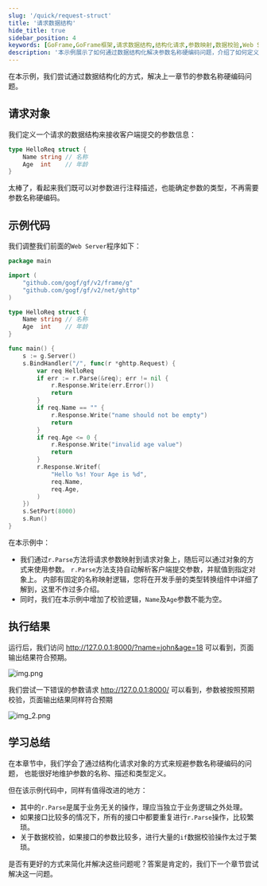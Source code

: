 ```yaml
---
slug: '/quick/request-struct'
title: '请求数据结构'
hide_title: true
sidebar_position: 4
keywords: [GoFrame,GoFrame框架,请求数据结构,结构化请求,参数映射,数据校验,Web Server,请求对象,参数名称硬编码,接口优化]
description: '本示例展示了如何通过数据结构化解决参数名称硬编码问题，介绍了如何定义请求对象以接收客户端参数，通过GoFrame框架实现参数映射与校验，提高代码可维护性。同时，示例程序展示了避免冗余校验逻辑的方法，探讨了更简洁的解决方案。'
---
```


在本示例，我们尝试通过数据结构化的方式，解决上一章节的参数名称硬编码问题。

## 请求对象

我们定义一个请求的数据结构来接收客户端提交的参数信息：
```go 
type HelloReq struct {
    Name string // 名称
    Age  int    // 年龄
}
```
太棒了，看起来我们既可以对参数进行注释描述，也能确定参数的类型，不再需要参数名称硬编码。

## 示例代码
我们调整我们前面的`Web Server`程序如下：
```go title="main.go"
package main

import (
    "github.com/gogf/gf/v2/frame/g"
    "github.com/gogf/gf/v2/net/ghttp"
)

type HelloReq struct {
    Name string // 名称
    Age  int    // 年龄
}

func main() {
    s := g.Server()
    s.BindHandler("/", func(r *ghttp.Request) {
        var req HelloReq
        if err := r.Parse(&req); err != nil {
            r.Response.Write(err.Error())
            return
        }
        if req.Name == "" {
            r.Response.Write("name should not be empty")
            return
        }
        if req.Age <= 0 {
            r.Response.Write("invalid age value")
            return
        }
        r.Response.Writef(
            "Hello %s! Your Age is %d",
            req.Name,
            req.Age,
        )
    })
    s.SetPort(8000)
    s.Run()
}
```
在本示例中：
- 我们通过`r.Parse`方法将请求参数映射到请求对象上，随后可以通过对象的方式来使用参数。
  `r.Parse`方法支持自动解析客户端提交参数，并赋值到指定对象上。
  内部有固定的名称映射逻辑，您将在开发手册的类型转换组件中详细了解到，这里不作过多介绍。
- 同时，我们在本示例中增加了校验逻辑，`Name`及`Age`参数不能为空。

## 执行结果

运行后，我们访问 http://127.0.0.1:8000/?name=john&age=18 可以看到，页面输出结果符合预期。

![img.png](img.png)

我们尝试一下错误的参数请求 http://127.0.0.1:8000/ 可以看到，参数被按照预期校验，页面输出结果同样符合预期

![img_2.png](img_2.png)

## 学习总结

在本章节中，我们学会了通过结构化请求对象的方式来规避参数名称硬编码的问题，
也能很好地维护参数的名称、描述和类型定义。

但在该示例代码中，同样有值得改进的地方：
- 其中的`r.Parse`是属于业务无关的操作，理应当独立于业务逻辑之外处理。
- 如果接口比较多的情况下，所有的接口中都要重复进行`r.Parse`操作，比较繁琐。
- 关于数据校验，如果接口的参数比较多，进行大量的`if`数据校验操作太过于繁琐。

是否有更好的方式来简化并解决这些问题呢？答案是肯定的，我们下一个章节尝试解决这一问题。
